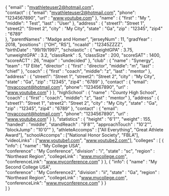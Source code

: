 {
  "email"         : "myathleteuser2@hotmail.com",   
  "contact"       : {
                      "email": "myathleteuser2@hotmail.com",
                      "phone": "1234567890",
                      "url"  : "www.youtube.com"
                    },
  "name"          : {
  	                  "first" : "My   ",
  	                  "middle": "   Test",
  	                  "last"  : "User"
                    },
  "address"       : {
                      "street1": "Street 1",
                      "street2": "Street 2",
                      "city"   : "My City",
                      "state"  : "Ga",
                      "zip"    : "12345",
                      "zip4"   : "6789"  	
                    },
  "parentNames"   : "Madge and Homer",
  "jerseyNum"     : 11,
  "gradYear"      : 2018,
  "positions"     : ["OH", "RS"],
  "ncaaId"        : "12345ZZZZ",  
	"birthDate"     : "99/19/1997", 
  "scholastic"    : {
                      "weightGPA"     : 3.75,
                      "unweightGPA"   : 3.2,
                      "classRank"     : 5,
                      "classSize"     : 200,
                      "scoreSAT"      : 1400,
                      "scoreACT"      : 26,
                      "major"         : "undecided"
                    },
  "club"          : {
                      "name"          : "Synergy",
                      "team"          : "17 Elite",
                      "director"      : {
  	                                      "first" : "director",
  	                                      "middle": "m",
  	                                      "last"  : "chief"
                                        },
                      "coach"         : {
  	                                      "first" : "coach",
  	                                      "middle": "z",
  	                                      "last"  : "mentor"
                                        },
                      "address"       : {
                                          "street1": "Street 1",
                                          "street2": "Street 2",
                                          "city"   : "My City",
                                          "state"  : "Ga",
                                          "zip"    : "12345",
                                          "zip4"   : "6789"
                                        },
                      "contact"       : {
                                          "email": "myaccount@hotmail.com",
                                          "phone": "1234567890",
                                          "url"  : "www.youtube.com"
                                        }
                    },
  "highSchool"    : {
                      "name"          : "County High School",
                      "coach"         : {
  	                                      "first" : "coach",
  	                                      "middle": "z",
  	                                      "last"  : "mentor"
                                        },
                      "address"       : {
                                          "street1": "Street 1",
                                          "street2": "Street 2",
                                          "city"   : "My City",
                                          "state"  : "Ga",
                                          "zip"    : "12345",
                                          "zip4"   : "6789"
                                        },
                      "contact"       : {
                                          "email": "myaccount@hotmail.com",
                                          "phone": "1234567890",
                                          "url"  : "www.youtube.com"
                                        }
                    },
  "statistics"    : {
                      "height"        : "6'1\"",
                      "weight"        : 155,
                      "handed"        : "middle",
                      "standReach"    : "9'8\"", 
                      "approachTouch" : "10'2\"", 
                      "blockJump"     : "10'0\"" 
                    },
  "athleteAccomps" : ["All Everything", "Great Athlete Award"], 
  "schoolAccomps"  : ["National Honor Society", "FBLA"],
  "videoLinks"     : ["www.youtube1.com", "www.youtube2.com"],
  "colleges"        : [
    {
      "info": {
        "name"          : "My College USA",  
        "conference"    : "My Conference",
        "division"      : "i",
        "state"         : "sc",
        "region"        : "Northeast Region",
        "collegeLink"   : "www.mycollege.com",
        "conferenceLink": "www.myconference.com"
      }
    },
    {
      "info": {
        "name"          : "My Second College USA",  
        "conference"    : "My Conference2",
        "division"      : "ii",
        "state"         : "Ga",
        "region"        : "Northeast Region",
        "collegeLink"   : "www.mycollege.com",
        "conferenceLink": "www.myconference.com"
      }
    }    
  ]
}
